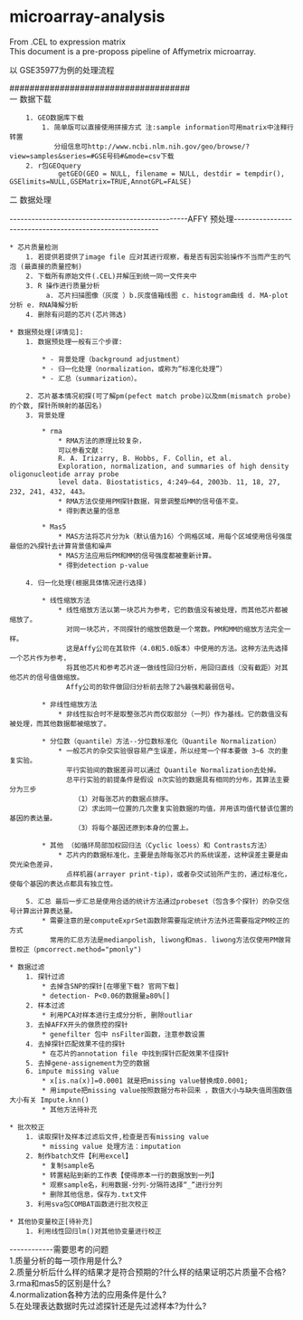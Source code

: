 # microarray-analysis
From .CEL to expression matrix  
This document is a pre-proposs pipeline of Affymetrix microarray.

以 GSE35977为例的处理流程

####################################  
一 数据下载

		1. GEO数据库下载
			1. 简单版可以直接使用拼接方式 注:sample information可用matrix中注释行转置  
			   分组信息可http://www.ncbi.nlm.nih.gov/geo/browse/?view=samples&series=#GSE号码#&mode=csv下载 
		2. r包GEOquery
        		getGEO(GEO = NULL, filename = NULL, destdir = tempdir(), GSElimits=NULL,GSEMatrix=TRUE,AnnotGPL=FALSE)

二 数据处理

-------------------------------------------------AFFY 预处理---------------------------------------------------------

	* 芯片质量检测
		1. 若提供若提供了image file 应对其进行观察，看是否有因实验操作不当而产生的气泡 (最直接的质量控制)
		2. 下载所有原始文件(.CEL)并解压到统一同一文件夹中
		3. R 操作进行质量分析
		     a. 芯片扫描图像（灰度 ）b.灰度值箱线图 c. histogram曲线 d. MA-plot分析 e. RNA降解分析
		4. 删除有问题的芯片(芯片筛选)

	* 数据预处理[详情见]:
		1. 数据预处理一般有三个步骤: 

			* - 背景处理（background adjustment）
			* - 归一化处理（normalization，或称为“标准化处理”）
			* - 汇总（summarization）。

		2. 芯片基本情况初探(可了解pm(pefect match probe)以及mm(mismatch probe)的个数, 探针所映射的基因名)
		3. 背景处理 

			* rma  
				* RMA方法的原理比较复杂，  
				可以参看文献：  
				R. A. Irizarry, B. Hobbs, F. Collin, et al. 
				Exploration, normalization, and summaries of high density oligonucleotide array probe   
				level data. Biostatistics, 4:249–64, 2003b. 11, 18, 27, 232, 241, 432, 443。
				* RMA方法仅使用PM探针数据，背景调整后MM的信号值不变。
				* 得到表达量的信息

			* Mas5
				* MAS方法将芯片分为k（默认值为16）个网格区域，用每个区域使用信号强度最低的2%探针去计算背景值和噪声
				* MAS方法应用后PM和MM的信号强度都被重新计算。
				* 得到detection p-value

		4. 归一化处理(根据具体情况进行选择)

			* 线性缩放方法
				* 线性缩放方法以第一块芯片为参考，它的数值没有被处理，而其他芯片都被缩放了。  
				  对同一块芯片，不同探针的缩放倍数是一个常数。PM和MM的缩放方法完全一样。  
				  这是Affy公司在其软件（4.0和5.0版本）中使用的方法。这种方法先选择一个芯片作为参考，  
				  将其他芯片和参考芯片逐一做线性回归分析，用回归直线（没有截距）对其他芯片的信号值做缩放。  
				  Affy公司的软件做回归分析前去除了2%最强和最弱信号。  
				  
			* 非线性缩放方法
				* 非线性拟合时不是取整张芯片而仅取部分（一列）作为基线。它的数值没有被处理，而其他数据都被缩放了。

			* 分位数（quantile）方法--分位数标准化（Quantile Normalization）
				* 一般芯片的杂交实验很容易产生误差，所以经常一个样本要做 3~6 次的重复实验。  
				  平行实验间的数据差异可以通过 Quantile Normalization去处掉。
			  	  总平行实验的前提条件是假设 n次实验的数据具有相同的分布，其算法主要分为三步  
					（1）对每张芯片的数据点排序。  
					（2）求出同一位置的几次重复实验数据的均值，并用该均值代替该位置的基因的表达量。  
					（3）将每个基因还原到本身的位置上。
					
			* 其他 （如循环局部加权回归法（Cyclic loess）和 Contrasts方法）
				* 芯片内的数据标准化，主要是去除每张芯片的系统误差，这种误差主要是由荧光染色差异，  
				  点样机器(arrayer print-tip)，或者杂交试验所产生的，通过标准化，使每个基因的表达点都具有独立性。

		5. 汇总 最后一步汇总是使用合适的统计方法通过probeset（包含多个探针）的杂交信号计算出计算表达量。
			* 需要注意的是computeExprSet函数除需要指定统计方法外还需要指定PM校正的方式   
			  常用的汇总方法是medianpolish, liwong和mas. liwong方法仅使用PM做背景校正（pmcorrect.method="pmonly")

	* 数据过滤
		1. 探针过滤
			* 去掉含SNP的探针[在哪里下载? 官网下载]
			* detection- P<0.06的数据量≥80%[]
		2. 样本过滤
			* 利用PCA对样本进行主成分分析, 删除outliar
		3. 去掉AFFX开头的做质控的探针
			* genefilter 包中 nsFilter函数，注意参数设置
		4. 去掉探针匹配效果不佳的探针
			* 在芯片的annotation file 中找到探针匹配效果不佳探针
		5. 去掉gene-assignement为空的数据
		6. impute missing value
			* x[is.na(x)]=0.0001 就是把missing value替换成0.0001;
			* 用impute把missing value按照数据分布补回来 ，数值大小与缺失值周围数值大小有关 Impute.knn()
			* 其他方法待补充

	* 批次校正
		1. 读取探针及样本过滤后文件,检查是否有missing value
			* missing value 处理方法：imputation
		2. 制作batch文件【利用excel】
			* 复制sample名
			* 转置粘贴到新的工作表【使得原本一行的数据放到一列】
			* 观察sample名，利用数据-分列-分隔符选择“_”进行分列
			* 删除其他信息，保存为.txt文件
		3. 利用sva包COMBAT函数进行批次校正
	
	* 其他协变量校正[待补充]
		1. 利用线性回归lm()对其他协变量进行校正

------------需要思考的问题  
1.质量分析的每一项作用是什么?  
2.质量分析后什么样的结果才是符合预期的?什么样的结果证明芯片质量不合格?  
3.rma和mas5的区别是什么?  
4.normalization各种方法的应用条件是什么?  
5.在处理表达数据时先过滤探针还是先过滤样本?为什么?  
